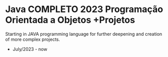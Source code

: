 # Java COMPLETO 2023 Programação Orientada a Objetos +Projetos
Starting in JAVA programming language for further deepening and creation of more complex projects.
* July/2023 - now
